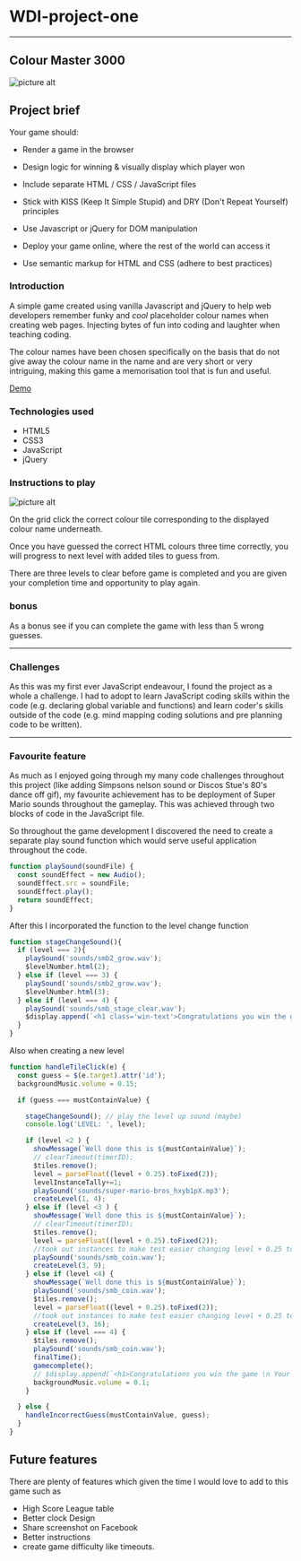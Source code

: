 # WDI-project-one

***
## Colour Master 3000
![picture alt](https://i.imgur.com/ARNmli8.png "Title is optional")
## Project brief

Your game should:

* Render a game in the browser

* Design logic for winning & visually display which player won

* Include separate HTML / CSS / JavaScript files

* Stick with KISS (Keep It Simple Stupid) and DRY (Don't Repeat Yourself) principles

* Use Javascript or jQuery for DOM manipulation

* Deploy your game online, where the rest of the world can access it

* Use semantic markup for HTML and CSS (adhere to best practices)

### Introduction
A simple game created using vanilla Javascript and jQuery to help web developers remember funky and *cool* placeholder colour names when creating web pages. Injecting bytes of fun into coding and laughter when teaching coding.

The colour names have been chosen specifically on the basis that do not give away the colour name in the name and are very short or very intriguing, making this game a memorisation tool that is fun and useful.

[Demo](https://nasiratt92.github.io/WDI-project-one/)

### Technologies used
* HTML5
* CSS3
* JavaScript
* jQuery

### Instructions to play

![picture alt](https://i.imgur.com/mS9zxlE.png "Level 1")

On the grid click the correct colour tile corresponding to the displayed colour name underneath.

Once you have guessed the correct HTML colours three time correctly, you will progress to next level with added tiles to guess from.

There are three levels to clear before game is completed and you are given your completion time and opportunity to play again.
### bonus
As a bonus see if you can complete the game with less than 5 wrong guesses.
___
### Challenges
As this was my first ever JavaScript endeavour, I found the project as a whole a challenge. I had to adopt to learn JavaScript coding skills within the code (e.g. declaring global variable and functions) and learn coder's skills outside of the code (e.g. mind mapping coding solutions and pre planning code to be written).

***
### Favourite feature

As much as I enjoyed going through my many code challenges throughout this project (like adding Simpsons nelson sound or Discos Stue's 80's dance off gif), my favourite achievement has to be deployment of Super Mario sounds throughout the gameplay. This was achieved through two blocks of code in the JavaScript file.


So throughout the game development I discovered the need to create a separate play sound function which would serve useful application throughout the code.
```js
function playSound(soundFile) {
  const soundEffect = new Audio();
  soundEffect.src = soundFile;
  soundEffect.play();
  return soundEffect;
}
```

After this I incorporated the function to the level change function

```js
function stageChangeSound(){
  if (level === 2){
    playSound('sounds/smb2_grow.wav');
    $levelNumber.html(2);
  } else if (level === 3) {
    playSound('sounds/smb2_grow.wav');
    $levelNumber.html(3);
  } else if (level === 4) {
    playSound('sounds/smb_stage_clear.wav');
    $display.append(`<h1 class='win-text'>Congratulations you win the game \n your time is ${startTime} seconds</h1>`);
  }
}
```
Also when creating a new level

```js
function handleTileClick(e) {
  const guess = $(e.target).attr('id');
  backgroundMusic.volume = 0.15;

  if (guess === mustContainValue) {

    stageChangeSound(); // play the level up sound (maybe)
    console.log('LEVEL: ', level);

    if (level <2 ) {
      showMessage(`Well done this is ${mustContainValue}`);
      // clearTimeout(timerID);
      $tiles.remove();
      level = parseFloat((level + 0.25).toFixed(2));
      levelInstanceTally+=1;
      playSound('sounds/super-mario-bros_hxyb1pX.mp3');
      createLevel(1, 4);
    } else if (level <3 ) {
      showMessage(`Well done this is ${mustContainValue}`);
      // clearTimeout(timerID);
      $tiles.remove();
      level = parseFloat((level + 0.25).toFixed(2));
      //took out instances to make test easier changing level + 0.25 to 0.5
      playSound('sounds/smb_coin.wav');
      createLevel(3, 9);
    } else if (level <4) {
      showMessage(`Well done this is ${mustContainValue}`);
      playSound('sounds/smb_coin.wav');
      $tiles.remove();
      level = parseFloat((level + 0.25).toFixed(2));
      //took out instances to make test easier changing level + 0.25 to 0.5
      createLevel(3, 16);
    } else if (level === 4) {
      $tiles.remove();
      playSound('sounds/smb_coin.wav');
      finalTime();
      gamecomplete();
      // $display.append(`<h1>Congratulations you win the game \n Your time is ${startTime} seconds</h1>`);
      backgroundMusic.volume = 0.1;
    }

  } else {
    handleIncorrectGuess(mustContainValue, guess);
  }
}
```


## Future features
There are plenty of features which given the time I would love to add to this game such as
* High Score League table
* Better clock Design
* Share screenshot on Facebook
* Better instructions
* create game difficulty like timeouts.

